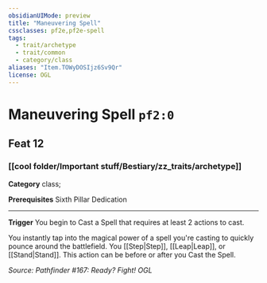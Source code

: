 ```yaml
---
obsidianUIMode: preview
title: "Maneuvering Spell"
cssclasses: pf2e,pf2e-spell
tags:
  - trait/archetype
  - trait/common
  - category/class
aliases: "Item.TOWyDOSIjz6Sv9Qr"
license: OGL
---
```

# Maneuvering Spell `pf2:0`
## Feat 12
### [[cool folder/Important stuff/Bestiary/zz_traits/archetype]]

**Category** class; 



**Prerequisites** Sixth Pillar Dedication
* * *
**Trigger** You begin to Cast a Spell that requires at least 2 actions to cast.

You instantly tap into the magical power of a spell you're casting to quickly pounce around the battlefield. You [[Step|Step]], [[Leap|Leap]], or [[Stand|Stand]]. This action can be before or after you Cast the Spell.

*Source: Pathfinder #167: Ready? Fight!*
*OGL*